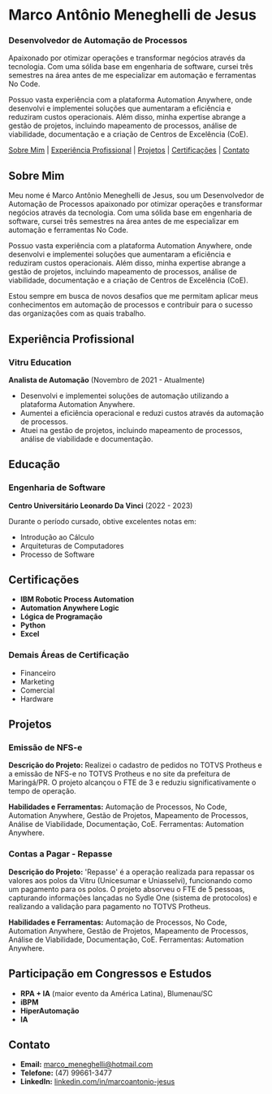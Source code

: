 # Marco Antônio Meneghelli de Jesus
### Desenvolvedor de Automação de Processos

Apaixonado por otimizar operações e transformar negócios através da tecnologia. Com uma sólida base em engenharia de software, cursei três semestres na área antes de me especializar em automação e ferramentas No Code.

Possuo vasta experiência com a plataforma Automation Anywhere, onde desenvolvi e implementei soluções que aumentaram a eficiência e reduziram custos operacionais. Além disso, minha expertise abrange a gestão de projetos, incluindo mapeamento de processos, análise de viabilidade, documentação e a criação de Centros de Excelência (CoE).

[Sobre Mim](#sobre-mim) | [Experiência Profissional](#experiência-profissional) | [Projetos](#projetos) | [Certificações](#certificações) | [Contato](#contato)

## Sobre Mim
Meu nome é Marco Antônio Meneghelli de Jesus, sou um Desenvolvedor de Automação de Processos apaixonado por otimizar operações e transformar negócios através da tecnologia. Com uma sólida base em engenharia de software, cursei três semestres na área antes de me especializar em automação e ferramentas No Code.

Possuo vasta experiência com a plataforma Automation Anywhere, onde desenvolvi e implementei soluções que aumentaram a eficiência e reduziram custos operacionais. Além disso, minha expertise abrange a gestão de projetos, incluindo mapeamento de processos, análise de viabilidade, documentação e a criação de Centros de Excelência (CoE).

Estou sempre em busca de novos desafios que me permitam aplicar meus conhecimentos em automação de processos e contribuir para o sucesso das organizações com as quais trabalho.

## Experiência Profissional
### Vitru Education
**Analista de Automação** (Novembro de 2021 - Atualmente)

- Desenvolvi e implementei soluções de automação utilizando a plataforma Automation Anywhere.
- Aumentei a eficiência operacional e reduzi custos através da automação de processos.
- Atuei na gestão de projetos, incluindo mapeamento de processos, análise de viabilidade e documentação.

## Educação
### Engenharia de Software
**Centro Universitário Leonardo Da Vinci** (2022 - 2023)

Durante o período cursado, obtive excelentes notas em:
- Introdução ao Cálculo
- Arquiteturas de Computadores
- Processo de Software

## Certificações
- **IBM Robotic Process Automation**
- **Automation Anywhere Logic**
- **Lógica de Programação**
- **Python**
- **Excel**

### Demais Áreas de Certificação
- Financeiro
- Marketing
- Comercial
- Hardware

## Projetos

### Emissão de NFS-e
**Descrição do Projeto:** Realizei o cadastro de pedidos no TOTVS Protheus e a emissão de NFS-e no TOTVS Protheus e no site da prefeitura de Maringá/PR. O projeto alcançou o FTE de 3 e reduziu significativamente o tempo de operação.

**Habilidades e Ferramentas:** Automação de Processos, No Code, Automation Anywhere, Gestão de Projetos, Mapeamento de Processos, Análise de Viabilidade, Documentação, CoE. Ferramentas: Automation Anywhere.

### Contas a Pagar - Repasse
**Descrição do Projeto:** 'Repasse' é a operação realizada para repassar os valores aos polos da Vitru (Unicesumar e Uniasselvi), funcionando como um pagamento para os polos. O projeto absorveu o FTE de 5 pessoas, capturando informações lançadas no Sydle One (sistema de protocolos) e realizando a validação para pagamento no TOTVS Protheus.

**Habilidades e Ferramentas:** Automação de Processos, No Code, Automation Anywhere, Gestão de Projetos, Mapeamento de Processos, Análise de Viabilidade, Documentação, CoE. Ferramentas: Automation Anywhere.

## Participação em Congressos e Estudos
- **RPA + IA** (maior evento da América Latina), Blumenau/SC
- **iBPM**
- **HiperAutomação**
- **IA**

## Contato
- **Email:** marco_meneghelli@hotmail.com
- **Telefone:** (47) 99661-3477
- **LinkedIn:** [linkedin.com/in/marcoantonio-jesus](https://www.linkedin.com/in/marcoantonio-jesus/)
